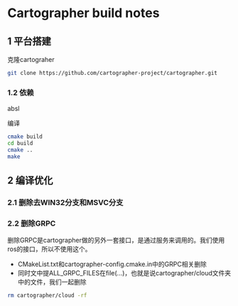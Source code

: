 # Cartographer build notes

## 1 平台搭建
克隆cartograher
```bash
git clone https://github.com/cartographer-project/cartographer.git
```

### 1.2 依赖
absl

编译
```bash
cmake build
cd build
cmake ..
make
```

## 2 编译优化
### 2.1 删除去WIN32分支和MSVC分支
### 2.2 删除GRPC
删除GRPC是cartographer做的另外一套接口，是通过服务来调用的。我们使用ros的接口，所以不使用这个。
* CMakeList.txt和cartographer-config.cmake.in中的GRPC相关删除
* 同时文中提ALL_GRPC_FILES在file(...)，也就是说cartographer/cloud文件夹中的文件，我们一起删除
```bash
rm cartographer/cloud -rf
```
